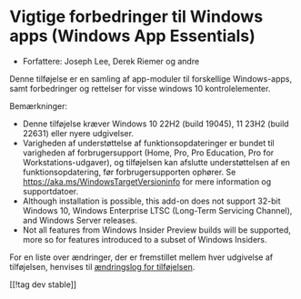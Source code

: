 # Vigtige forbedringer til Windows apps (Windows App Essentials) #

* Forfattere: Joseph Lee, Derek Riemer og andre

Denne tilføjelse er en samling af app-moduler til forskellige Windows-apps,
samt forbedringer og rettelser for visse windows 10 kontrolelementer.

Bemærkninger:

* Denne tilføjelse kræver Windows 10 22H2 (build 19045), 11 23H2 (build
  22631) eller nyere udgivelser.
* Varigheden af understøttelse af funktionsopdateringer er bundet til
  varigheden af forbrugersupport (Home, Pro, Pro Education, Pro for
  Workstations-udgaver), og tilføjelsen kan afslutte understøttelsen af en
  funktionsopdatering, før forbrugersupporten ophører. Se
  <https://aka.ms/WindowsTargetVersioninfo> for mere information og
  supportdatoer.
* Although installation is possible, this add-on does not support 32-bit
  Windows 10, Windows Enterprise LTSC (Long-Term Servicing Channel), and
  Windows Server releases.
* Not all features from Windows Insider Preview builds will be supported,
  more so for features introduced to a subset of Windows Insiders.

For en liste over ændringer, der er fremstillet mellem hver udgivelse af
tilføjelsen, henvises til [ændringslog for tilføjelsen][1].

[[!tag dev stable]]

[1]: https://github.com/josephsl/wintenapps/blob/main/changes.md
